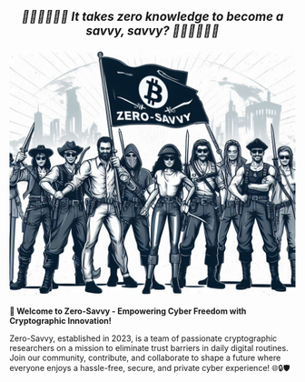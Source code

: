 ## ___***<p align="center"> 🏴‍☠️🏴‍☠️🏴‍☠️ It takes zero knowledge to become a savvy, savvy? 🏴‍☠️🏴‍☠️🏴‍☠️ </p>***___
<img src="https://github.com/zero-savvy/.github/blob/master/profile/Cover_by_Bing_Image_Creator.jpg?raw=true">

__🚀 Welcome to Zero-Savvy - Empowering Cyber Freedom with Cryptographic Innovation!__

Zero-Savvy, established in 2023, is a team of passionate cryptographic researchers on a mission to eliminate trust barriers in daily digital routines. Join our community, contribute, and collaborate to shape a future where everyone enjoys a hassle-free, secure, and private cyber experience! 🌐🔒🛡️
